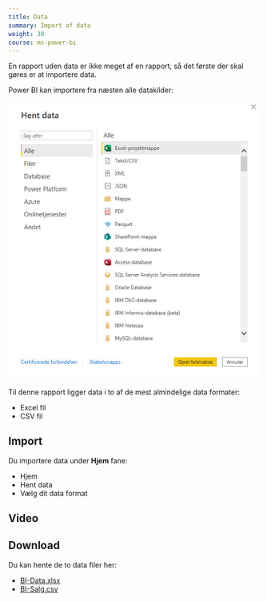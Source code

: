 ```yaml
---
title: Data
summary: Import af data
weight: 30
course: ms-power-bi
---
```


En rapport uden data er ikke meget af en rapport, så det første der skal gøres er at importere data.

Power BI kan importere fra næsten alle datakilder:

![](/assets/image/bi-hent-data.jpg)

Til denne rapport ligger data i to af de mest almindelige data formater:

- Excel fil
- CSV fil

## Import
Du importere data under **Hjem** fane:

- Hjem
- Hent data
- Vælg dit data format

## Video


## Download 
Du kan hente de to data filer her:

- [BI-Data.xlsx](/assets/files/BI-Data.xlsx)
- [BI-Salg.csv](/assets/files/BI-Salg.csv)
